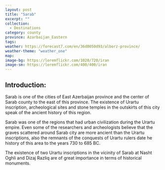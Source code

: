 ```yaml
---
layout: post
title: "Sarab"
excerpt: ""
collection:
  - Destinations
category: county
province: Azarbaijan_Eastern
tags:
weather: https://forecast7.com/en/36d0050d93/alborz-province/
weather-theme: "weather_one"
map:
image-bg: https://loremflickr.com/1020/720/iran
image-sm: https://loremflickr.com/400/400/iran
---
```

## **Introduction:**

Sarab is one of the cities of East Azerbaijan province and the center of Sarab county to the east of this province. The existence of Urartu inscription, archeological sites and stone temples in the outskirts of this city speak of the ancient history of this region.

Sarab was one of the regions that had urban civilization during the Urartu empire. Even some of the researchers and archeologists believe that the graves scattered around Sarab city are more ancient than the Urartu inscriptions, also the remnants of the conquests of Urartu rulers date he history of this area to the years 730 to 685 BC.

The existence of two Urartu inscriptions in the vicinity of Sarab at Nasht Oghli and Dizaj Razliq are of great importance in terms of historical monuments.